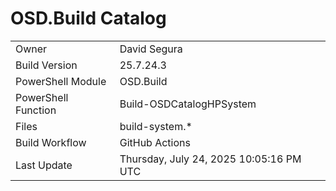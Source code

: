 ﻿# OSD.Build Catalog

| | |
|-|-|
| Owner | David Segura |
| Build Version | 25.7.24.3 |
| PowerShell Module | OSD.Build |
| PowerShell Function | Build-OSDCatalogHPSystem |
| Files | build-system.* |
| Build Workflow | GitHub Actions |
| Last Update | Thursday, July 24, 2025 10:05:16 PM UTC |
